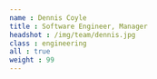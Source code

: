 ```yaml
---
name : Dennis Coyle
title : Software Engineer, Manager
headshot : /img/team/dennis.jpg
class : engineering
all : true
weight : 99
---
```

